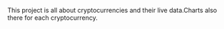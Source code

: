 This project is all about cryptocurrencies and their live data.Charts also there for each cryptocurrency.
